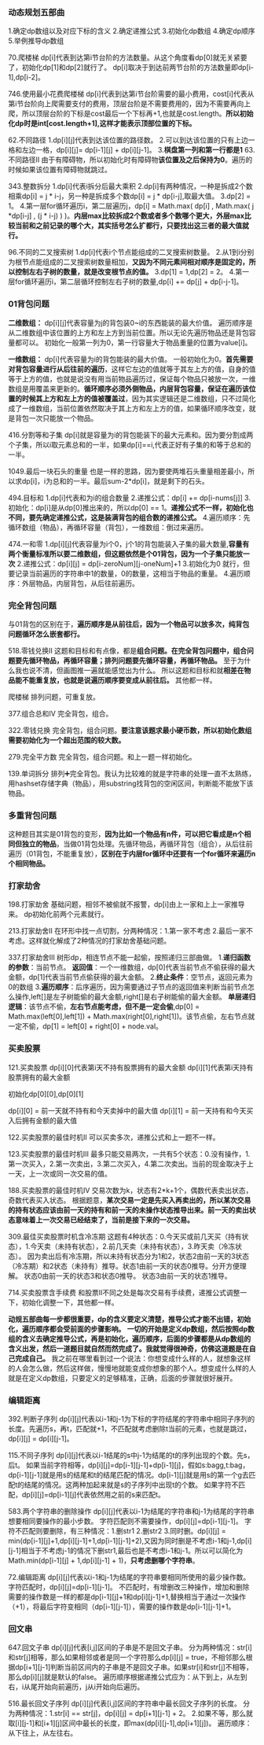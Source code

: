 ### 动态规划五部曲
1.确定dp数组以及对应下标的含义
2.确定递推公式
3.初始化dp数组
4.确定dp顺序
5.举例推导dp数组

70.爬楼梯 
dp[i]代表到达第i节台阶的方法数量。从这个角度看dp[0]就无关紧要了，初始化dp[1]和dp[2]就行了。
dp[i]取决于到达前两节台阶的方法数量即dp[i-1],dp[i-2]。

746.使用最小花费爬楼梯
dp[i]代表到达第i节台阶需要的最小费用，cost[i]代表从第i节台阶向上爬需要支付的费用，顶层台阶是不需要费用的，因为不需要再向上爬，所以顶层台阶的下标是cost最后一个下标再+1,也就是cost.length。**所以初始化dp时是int[cost.length+1],这样才能表示顶部位置的下标。**

62.不同路径
1.dp[i][j]代表到达该位置的路径数。
2.可以到达该位置的只有上边一格和左边一格，dp[i][j]= dp[i-1][j] + dp[i][j-1]。
3.**棋盘第一列和第一行都是1**
63.不同路径Ⅱ 
由于有障碍物，所以初始化时有障碍物**该位置及之后保持为0**。遍历的时候如果该位置有障碍物就跳过。

343.整数拆分
1.dp[i]代表i拆分后最大乘积
2.dp[i]有两种情况，一种是拆成2个数相乘dp[i] = j * i-j，另一种是拆成多个数dp[i] = j * dp[i-j],取最大值。
3.dp[2] = 1。
4.第一层for循环遍历i，第二层遍历j，dp[i] = Math.max( dp[i]  , Math.max( j *dp[i-j] , (j * i-j) ) )。**内层max比较拆成2个数或者多个数哪个更大，外层max比较当前和之前记录的哪个大，其实括号怎么扩都行，只要找出这三者的最大值就行。**

96.不同的二叉搜索树
1.dp[i]代表i个节点能组成的二叉搜索树数量。
2.从1到i分别为根节点能组成的二叉搜索树数量相加，**又因为不同元素间相对顺序是固定的，所以控制左右子树的数量，就是改变根节点的值。**
3.dp[1] = 1,dp[2] = 2。
4.第一层for循环遍历i，第二层循环控制左右子树的数量,dp[i] += dp[j] + dp[i-j-1]。

### 01背包问题
**二维数组：**
dp[i][j]代表容量为j的背包装0~i的东西能装的最大价值。
遍历顺序是从二维数组中该位置的上方和左上方到当前位置。所以无论先遍历物品还是背包容量都可以。
初始化一般第一列为0，第一行容量大于物品重量的位置为value[i]。

**一维数组：**
dp[i]代表容量为i的背包能装的最大价值。
一般初始化为0。**首先需要对背包容量进行从后往前的遍历**，这样它左边的值就等于其左上方的值，自身的值等于上方的值，也就是说没有用当前物品遍历过，保证每个物品只被放一次，一维数组是用覆盖来更新的。**循环顺序必须外侧物品，内层背包容量，保证在遍历该位置的时候其上方和左上方的值被覆盖过**，因为其实逻辑还是二维数组，只不过简化成了一维数组，当前位置依然取决于其上方和左上方的值，如果循环顺序改变，就是背包一次只能放一个物品。

416.分割等和子集
dp[i]就是容量为i的背包能装下的最大元素和。因为要分割成两个子集，所以i取元素总和的一半，如果dp[i]==i,代表正好有子集的和等于总和的一半。

1049.最后一块石头的重量
也是一样的思路，因为要使两堆石头重量相差最小，所以求dp[i]，i为总和的一半。最后sum-2*dp[i]，就是剩下的石头。

494.目标和
1.dp[i]代表和为i的组合数量
2.递推公式：dp[i] += dp[i-nums[j]]
3.初始化：dp[i]是从dp[0]推出来的，所以dp[0] == 1。**递推公式不一样，初始化也不同，要先确定递推公式，这是装满背包的组合数的递推公式。**
4.遍历顺序：先循环数组（物品），再循环容量（背包），一维数组：倒过来遍历。

474.一和零
1.dp[i][j]代表容量为i个0，j个1的背包能装入子集的最大数量,**容量有两个衡量标准所以要二维数组，但这题依然是个01背包，因为一个子集只能放一次**
2.递推公式：dp[i][j] = dp[i-zeroNum][j-oneNum]+1
3.初始化为0 就行，但要记录当前遍历的字符串中1的数量，0的数量，这相当于物品的重量。
4.遍历顺序：外层物品，内层背包，从后往前遍历。

### 完全背包问题
与01背包的区别在于，**遍历顺序是从前往后，因为一个物品可以放多次，纯背包问题循环怎么嵌套都行。**

518.零钱兑换Ⅱ
这题和目标和有点像，都是**组合问题。在完全背包问题中，组合问题要先循环物品，再循环容量；排列问题要先循环容量，再循环物品。** 至于为什么我也说不清，但画图推一遍就能感觉出为什么。
所以这题和目标和就**相差在物品能不能重复放，也就是说遍历顺序要变成从前往后。** 其他都一样。

爬楼梯
排列问题，可重复放。

377.组合总和Ⅳ
完全背包，组合。

322.零钱兑换
完全背包，组合问题。**要注意该题求最小硬币数，所以初始化数组需要初始化为一个超出范围的较大数。**

279.完全平方数
完全背包，组合问题。和上一题一样初始化。

139.单词拆分
排列➕完全背包。我认为比较难的就是字符串的处理一直不太熟练，用hashset存储字典（物品），用substring找背包的空闲区间，判断能不能放下该物品。

### 多重背包问题
这种题目其实是01背包的变形，**因为比如一个物品有n件，可以把它看成是n个相同但独立的物品**，当做01背包处理。先循环物品，再循环背包（组合），从后往前遍历（01背包，不能重复放），**区别在于内层for循环中还要有一个for循环来遍历n个相同物品。**
<br>

### 打家劫舍
198.打家劫舍
基础问题，相邻不被偷就不报警，dp[i]由上一家和上上一家推导来。
dp初始化前两个元素就行。

213.打家劫舍Ⅱ
在环形中找一点切割，分两种情况：1.第一家不考虑 2.最后一家不考虑。这样就化解成了2种情况的打家劫舍基础问题。

337.打家劫舍Ⅲ
树形dp，相连节点不能一起偷，按照递归三部曲做。
1.**递归函数的参数**：当前节点。
**返回值**：一个一维数组，dp[0]代表当前节点不偷获得的最大金额，dp[1]代表当前节点偷获得的最大金额。
2.**终止条件**：空节点，返回元素为0的数组
3.**遍历顺序**：后序遍历，因为需要通过子节点的返回值来判断当前节点怎么操作,left[]是左子树能偷的最大金额,right[]是右子树能偷的最大金额。
**单层递归逻辑**：该节点不偷，**左右节点能考虑，但不是一定会偷**,dp[0] = Math.max(left[0],left[1]) + Math.max(right[0],right[1])。该节点偷，左右节点就一定不偷，dp[1] = left[0] + right[0] + node.val。
<br>

### 买卖股票
121.买卖股票
dp[i][0]代表第i天不持有股票拥有的最大金额
dp[i][1]代表第i天持有股票拥有的最大金额

初始化dp[0][0],dp[0][1]

dp[i][0] = 前一天就不持有和今天卖掉中的最大值
dp[i][1] = 前一天持有和今天买入后拥有金额的最大值

122.买卖股票的最佳时机Ⅱ
可以买卖多次，递推公式和上一题不一样。

123.买卖股票的最佳时机Ⅲ
最多只能交易两次，一共有5个状态：0.没有操作，1.第一次买入，2.第一次卖出，3.第二次买入，4.第二次卖出。当前的现金取决于上一天，上一次或同一次交易的值。

188.买卖股票的最佳时机Ⅳ
交易次数为k，状态有2*k+1个，偶数代表卖出状态，奇数代表买入状态。
根据题意，**某次交易一定是先买入再卖出的，所以某次交易的持有状态应该由前一天的持有和前一天的未操作状态推导出来。前一天的卖出状态意味着上一次交易已经结束了，当前是接下来的一次交易。**

309.最佳买卖股票时机含冷冻期
这题有4种状态：0.今天买或前几天买（持有状态），1.今天卖（未持有状态），2.前几天卖（未持有状态），3.昨天卖（冷冻状态）。
因为卖出后有冷冻期，所以未持有状态分为1和2，状态2由前一天的3状态（冷冻期）和2状态（未持有）推导。状态1由前一天的状态0推导。分开方便理解。
状态0由前一天的状态3和状态0推导。
状态3由前一天的状态1推导。

714.买卖股票含手续费
和股票Ⅱ不同之处是每次交易有手续费，递推公式调整一下，初始化调整一下，其他都一样。

**动规五部曲每一步都很重要，dp的含义要定义清楚，推导公式才能不出错，初始化，遍历顺序都会受前面的步骤影响。**
**一切的开始是定义dp数组，然后按照dp数组的含义去确定推导公式，再是初始化，遍历顺序，后面的步骤都是从dp数组的含义出发，然后一道题目就自然而然完成了。我就觉得很神奇，仿佛这道题是在自己完成自己。**
我之前在哪里看到过一个说法：你想变成什么样的人，就想象这样的人会怎么做，然后这样做，慢慢地就能变成你想象的那个人。想变成什么样的人就是在定义dp数组，只要定义的足够精准，正确，后面的步骤就很好展开。

### 编辑距离
392.判断子序列
dp[i][j]代表以i-1和j-1为下标的字符结尾的字符串中相同子序列的长度。先遍历s，再t，匹配就+1，不匹配就考虑删除t当前的元素，也就是跳过，dp[i][j] = dp[i][j-1]。

115.不同子序列
dp[i][j]代表以i-1结尾的s中j-1为结尾的t的序列出现的个数。先s，后t。
如果当前字符相等，dp[i][j]=dp[i-1][j-1]+dp[i-1][j]，假如s:bagg,t:bag，dp[i-1][j-1]就是用s的结尾和t的结尾匹配的情况。dp[i-1][j]就是用s的第一个g去匹配t的结尾的情况。这两种加起来就是s的子序列中出现t的个数。
如果字符不匹配，dp[i][j]=dp[i-1][j]代表依然用之前的s来匹配t。

583.两个字符串的删除操作
dp[i][j]代表以i-1为结尾的字符串和j-1为结尾的字符串想要相同要操作的最小步数。
字符匹配则不需要操作，dp[i][j]=dp[i-1][j-1]。
字符不匹配则要删除，有三种情况：1.删str1 2.删str2 3.同时删。dp[i][j] = min(dp[i-1][j]+1,dp[i][j-1]+1,dp[i-1][j-1]+2),又因为同时删是不考虑i-1和j-1,dp[i][j-1]相当于不考虑j-1的情况下删str1,最后也是不考虑i-1和j-1。所以可以简化为Math.min(dp[i-1][j] + 1,dp[i][j-1] + 1)，**只考虑删哪个字符串**。

72.编辑距离
dp[i][j]代表以i-1和j-1为结尾的字符串要相同所使用的最少操作数。
字符匹配时，dp[i][j]=dp[i-1][j-1]。
不匹配时，有增删改三种操作，增加和删除需要的操作数是一样的都是dp[i-1][j]+1和dp[i][j-1]+1,替换相当于通过一次操作（+1），将最后字符变相同（dp[i-1][j-1]），需要的操作数是dp[i-1][j-1]+1。

### 回文串
647.回文子串
dp[i][j]代表[i,j]区间的子串是不是回文子串。
分为两种情况：str[i]和str[j]相等，那么如果相邻或者是同一个字符那么dp[i][j] = true，不相邻那么根据dp[i+1][j-1]判断当前区间内的子串是不是回文子串。如果str[i]和str[j]不相等，那么dp[i][j]就是默认的false。
遍历顺序根据递推公式应为：从下到上，从左到右，i从尾开始向前遍历，j从i开始向后遍历。

516.最长回文子序列
dp[i][j]代表[i,j]区间的字符串中最长回文子序列的长度。
分为两种情况：1.str[i] == str[j]，dp[i][j] = dp[i+1][j-1] + 2。
2.如果不等，那么就取[i][j-1]和[i+1][j]区间中最长的长度，即max(dp[i][j-1],dp[i+1][j])。
遍历顺序：从下往上，从左往右。

